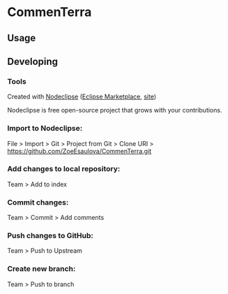 

# CommenTerra



## Usage



## Developing



### Tools

Created with [Nodeclipse](https://github.com/Nodeclipse/nodeclipse-1)
 ([Eclipse Marketplace](http://marketplace.eclipse.org/content/nodeclipse), [site](http://www.nodeclipse.org))   

Nodeclipse is free open-source project that grows with your contributions.

### Import to Nodeclipse:

File > Import > Git > Project from Git > Clone URI > https://github.com/ZoeEsaulova/CommenTerra.git

### Add changes to local repository:

Team > Add to index

### Commit changes: 

Team > Commit > Add comments

### Push changes to GitHub:

Team > Push to Upstream 

### Create new branch: 

Team > Push to branch
